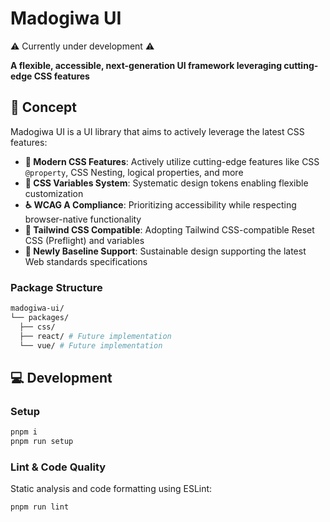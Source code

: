 # Madogiwa UI

⚠️ Currently under development ⚠️

**A flexible, accessible, next-generation UI framework leveraging cutting-edge CSS features**

## 🎯 Concept

Madogiwa UI is a UI library that aims to actively leverage the latest CSS features:

- **🚀 Modern CSS Features**: Actively utilize cutting-edge features like CSS `@property`, CSS Nesting, logical properties, and more
- **🎨 CSS Variables System**: Systematic design tokens enabling flexible customization
- **♿ WCAG A Compliance**: Prioritizing accessibility while respecting browser-native functionality
- **🔄 Tailwind CSS Compatible**: Adopting Tailwind CSS-compatible Reset CSS (Preflight) and variables
- **📱 Newly Baseline Support**: Sustainable design supporting the latest Web standards specifications

### Package Structure

```sh
madogiwa-ui/
└── packages/
  ├── css/
  ├── react/ # Future implementation
  └── vue/ # Future implementation
```

## 💻 Development

### Setup

```sh
pnpm i
pnpm run setup
```

### Lint & Code Quality

Static analysis and code formatting using ESLint:

```sh
pnpm run lint
```
